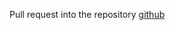 Pull request into the repository [github](https://github.com/chicaothiagogv/naturegreen-dark-syntax)
